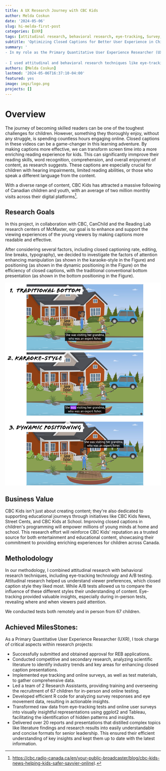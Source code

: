 ```yaml
---
title: A UX Research Journey with CBC Kids
author: Melda Coskun
date: '2024-05-06'
slug: hi-melda-first-post
categories: [UXR]
tags: [attitudinal research, behavioral research, eye-tracking, Survey, A/B testing, in-person test, remote-test]
subtitle: 'Optimizing Closed Captions for Better User Experience in Children'
summary: '
- In my role as the Primary Quantitative User Experience Researcher (UXR), I was responsible for managing the entire project lifecycle, overseeing timelines, and ensuring milestones were met while meeting the expectations of stakeholders. 

- I used attitudinal and behavioral research techniques like eye-tracking and A/B testing to enhance the viewing and reading experience of the viewers of CBC Kids.'
authors: [Melda Coskun]
lastmod: '2024-05-06T16:37:10-04:00'
featured: yes
image: imgs/logo.png
projects: []
---
```


# Overview

The journey of becoming skilled readers can be one of the toughest challenges for children. However, something they thoroughly enjoy, without any struggle, is spending countless hours engaging online. Closed captions in these videos can be a game-changer in this learning adventure. By making captions more effective, we can transform screen time into a more enriching reading experience for kids. This can significantly immprove their reading skills, word recognition, comprehension, and overall enjoyment of content, as research suggests. These captions are especially crucial for children with hearing impairments, limited reading abilities, or those who speak a different language from the content.

With a diverse range of content, CBC Kids has attracted a massive following of Canadian children and youth, with an average of two million monthly visits across their digital platforms[^1].

[^1]: <https://cbc.radio-canada.ca/en/your-public-broadcaster/blog/cbc-kids-news-helping-kids-safer-savvier-online>).

## Research Goals

In this project, in collaboration with CBC, CanChild and the Reading Lab research centers of McMaster, our goal is to enhance and support the viewing experiences of the young viewers by making captions more readable and effective.

After considering several factors, including closed captioning rate, editing, line breaks, typography), we decided to investigate the factors of attention enhancing manipulation (as shown in the karaoke-style in the Figure) and positioning (as shown in the dynamic positioning in the Figure) on the efficiency of closed captions, with the traditional conventional bottom presentation (as shown in the bottom positioning in the Figure).

![](imgs/factors.png)

## Business Value

CBC Kids isn't just about creating content; they're also dedicated to supporting educational journeys through initiatives like CBC Kids News, Street Cents, and CBC Kids at School. Improving closed captions in children's programming will empower millions of young minds at home and school. This research effort will reinforce CBC Kids' reputation as a trusted source for both entertainment and educational content, showcasing their commitment to providing enriching experiences for children across Canada.

## Metholodology

In our methodology, I combined attitudinal research with behavioral research techniques, including eye-tracking technology and A/B testing. Attitudinal research helped us understand viewer preferences, which closed caption style they liked most. While A/B tests allowed us to compare the influence of these different styles their understanding of content. Eye-tracking provided valuable insights, especially during in-person tests, revealing where and when viewers paid attention.

We conducted tests both remotely and in person from 67 children.

## Achieved MilesStones:

As a Primary Quantitative User Experience Researcher (UXR), I took charge of critical aspects within research projects:

-   Successfully submitted and obtained approval for REB applications.
-   Conducted competitive and secondary research, analyzing scientific literature to identify industry trends and key areas for enhancing closed caption presentations.
-   Implemented eye tracking and online surveys, as well as test materials, to gather comprehensive data.
-   Led a team of 2 Research Assistants, providing training and overseeing the recruitment of 67 children for in-person and online testing.
-   Developed efficient R code for analyzing survey responses and eye movement data, resulting in actionable insights.
-   Transformed raw data from eye-tracking tests and online user surveys into visually insightful representations using ggplot2 and Tableau, facilitating the identification of hidden patterns and insights.
-   Delivered over 20 reports and presentations that distilled complex topics like literature findings and research results into easily understandable and concise formats for senior leadership. This ensured their efficient understanding of key insights and kept them up to date with the latest information.
